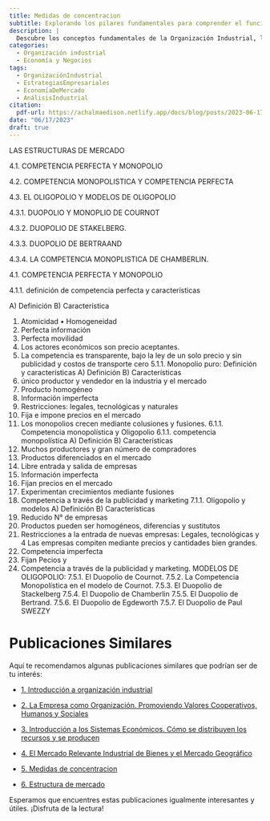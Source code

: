 ```yaml
---
title: Medidas de concentracion
subtitle: Explorando los pilares fundamentales para comprender el funcionamiento y éxito de la industria moderna
description: |
  Descubre los conceptos fundamentales de la Organización Industrial, los diferente enfoques y su relación con la economía. Exploraremos las estrategias empresariales, decisiones estratégicas y aportes históricos que han moldeado esta disciplina.
categories:
  - Organización industrial
  - Economía y Negocios
tags:
  - OrganizaciónIndustrial
  - EstrategiasEmpresariales
  - EconomíaDeMercado
  - AnálisisIndustrial
citation:
  pdf-url: https://achalmaedison.netlify.app/docs/blog/posts/2023-06-17-estructura-mercado-oi-cap4/index.pdf
date: "06/17/2023"
draft: true
---
```





LAS ESTRUCTURAS DE MERCADO

4.1. COMPETENCIA PERFECTA Y MONOPOLIO

4.2. COMPETENCIA MONOPOLISTICA Y COMPETENCIA PERFECTA

4.3. EL OLIGOPOLIO Y MODELOS DE OLIGOPOLIO

4.3.1. DUOPOLIO Y MONOPLIO DE COURNOT

4.3.2. DUOPOLIO DE STAKELBERG.

4.3.3. DUOPOLIO DE BERTRAAND

4.3.4. LA COMPETENCIA MONOPLISTICA DE CHAMBERLIN.

4.1. COMPETENCIA PERFECTA Y MONOPOLIO

4.1.1. definición de competencia perfecta y características

A)  Definición
B)  Característica

<!-- -->

1.  Atomicidad • Homogeneidad
2.  Perfecta información
3.  Perfecta movilidad
4.  Los actores económicos son precio aceptantes.
5.  La competencia es transparente, bajo la ley de un solo precio y sin publicidad y costos de transporte cero 5.1.1. Monopolio puro: Definición y características
    A)  Definición
    B)  Características
6.  único productor y vendedor en la industria y el mercado
7.  Producto homogéneo
8.  Información imperfecta
9.  Restricciones: legales, tecnológicas y naturales
10. Fija e impone precios en el mercado
11. Los monopolios crecen mediante colusiones y fusiones. 6.1.1. Competencia monopolística y Oligopolio 6.1.1. competencia monopolística
    A)  Definición
    B)  Características
12. Muchos productores y gran número de compradores
13. Productos diferenciados en el mercado
14. Libre entrada y salida de empresas
15. Información imperfecta
16. Fijan precios en el mercado
17. Experimentan crecimientos mediante fusiones
18. Competencia a través de la publicidad y marketing 7.1.1. Oligopolio y modelos
    A)  Definición
    B)  Características
19. Reducido N° de empresas
20. Productos pueden ser homogéneos, diferencias y sustitutos
21. Restricciones a la entrada de nuevas empresas: Legales, tecnológicas y 4 Las empresas compiten mediante precios y cantidades bien grandes.
22. Competencia imperfecta
23. Fijan Pecios y
24. Competencia a través de la publicidad y marketing. MODELOS DE OLIGOPOLIO: 7.5.1. El Duopolio de Cournot. 7.5.2. La Competencia Monopolística en el modelo de Cournot. 7.5.3. El Duopolio de Stackelberg 7.5.4. El Duopolio de Chamberlin 7.5.5. El Duopolio de Bertrand. 7.5.6. El Duopolio de Egdeworth 7.5.7. El Duopolio de Paul SWEZZY

# Publicaciones Similares

Aquí te recomendamos algunas publicaciones similares que podrían ser de tu interés:

-   [1. Introducción a organización industrial](../2023-06-12-introducion-organizacion-industrial/index.qmd)

-   [2. La Empresa como Organización. Promoviendo Valores Cooperativos, Humanos y Sociales](../2023-06-13-empresa-como-organizacion/index.qmd)

-   [3. Introducción a los Sistemas Económicos. Cómo se distribuyen los recursos y se producen](../2023-06-13-sistemas-economicos/index.qmd)

-   [4. El Mercado Relevante Industrial de Bienes y el Mercado Geográfico](../2023-06-15-mercado-relevante-oi-cap-2/index.qmd)

-   [5. Medidas de concentracion](../2023-06-16-concentracion-poder-oi-cap3/index.qmd)

-   [6. Estructura de mercado](../2023-06-17-estructura-mercado-oi-cap4/index.qmd)

Esperamos que encuentres estas publicaciones igualmente interesantes y útiles. ¡Disfruta de la lectura!

